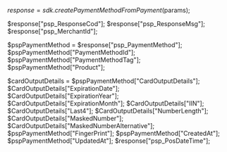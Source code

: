 $response = sdk.createPaymentMethodFromPayment($params);

$response["psp_ResponseCod"];
$response["psp_ResponseMsg"];
$response["psp_MerchantId"];

$pspPaymentMethod = $response["psp_PaymentMethod"];
$pspPaymentMethod["PaymentMethodId"];
$pspPaymentMethod["PaymentMethodTag"];
$pspPaymentMethod["Product"];

$cardOutputDetails = $pspPaymentMethod["CardOutputDetails"];
$CardOutputDetails["ExpirationDate"];
$CardOutputDetails["ExpirationYear"];
$CardOutputDetails["ExpirationMonth"];
$CardOutputDetails["IIN"];
$CardOutputDetails["Last4"];
$CardOutputDetails["NumberLength"];
$CardOutputDetails["MaskedNumber"];
$CardOutputDetails["MaskedNumberAlternative"];
$pspPaymentMethod["FingerPrint"];
$pspPaymentMethod["CreatedAt"];
$pspPaymentMethod["UpdatedAt"];
$response["psp_PosDateTime"];
